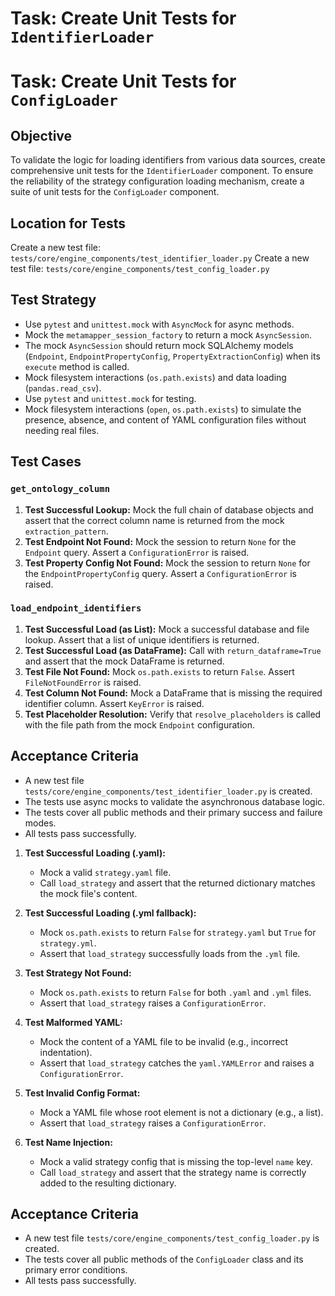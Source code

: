 # Task: Create Unit Tests for `IdentifierLoader`
# Task: Create Unit Tests for `ConfigLoader`

## Objective
To validate the logic for loading identifiers from various data sources, create comprehensive unit tests for the `IdentifierLoader` component.
To ensure the reliability of the strategy configuration loading mechanism, create a suite of unit tests for the `ConfigLoader` component.

## Location for Tests
Create a new test file: `tests/core/engine_components/test_identifier_loader.py`
Create a new test file: `tests/core/engine_components/test_config_loader.py`

## Test Strategy
- Use `pytest` and `unittest.mock` with `AsyncMock` for async methods.
- Mock the `metamapper_session_factory` to return a mock `AsyncSession`.
- The mock `AsyncSession` should return mock SQLAlchemy models (`Endpoint`, `EndpointPropertyConfig`, `PropertyExtractionConfig`) when its `execute` method is called.
- Mock filesystem interactions (`os.path.exists`) and data loading (`pandas.read_csv`).
- Use `pytest` and `unittest.mock` for testing.
- Mock filesystem interactions (`open`, `os.path.exists`) to simulate the presence, absence, and content of YAML configuration files without needing real files.

## Test Cases

### `get_ontology_column`
1.  **Test Successful Lookup:** Mock the full chain of database objects and assert that the correct column name is returned from the mock `extraction_pattern`.
2.  **Test Endpoint Not Found:** Mock the session to return `None` for the `Endpoint` query. Assert a `ConfigurationError` is raised.
3.  **Test Property Config Not Found:** Mock the session to return `None` for the `EndpointPropertyConfig` query. Assert a `ConfigurationError` is raised.

### `load_endpoint_identifiers`
1.  **Test Successful Load (as List):** Mock a successful database and file lookup. Assert that a list of unique identifiers is returned.
2.  **Test Successful Load (as DataFrame):** Call with `return_dataframe=True` and assert that the mock DataFrame is returned.
3.  **Test File Not Found:** Mock `os.path.exists` to return `False`. Assert `FileNotFoundError` is raised.
4.  **Test Column Not Found:** Mock a DataFrame that is missing the required identifier column. Assert `KeyError` is raised.
5.  **Test Placeholder Resolution:** Verify that `resolve_placeholders` is called with the file path from the mock `Endpoint` configuration.

## Acceptance Criteria
- A new test file `tests/core/engine_components/test_identifier_loader.py` is created.
- The tests use async mocks to validate the asynchronous database logic.
- The tests cover all public methods and their primary success and failure modes.
- All tests pass successfully.
1.  **Test Successful Loading (.yaml):**
    - Mock a valid `strategy.yaml` file.
    - Call `load_strategy` and assert that the returned dictionary matches the mock file's content.

2.  **Test Successful Loading (.yml fallback):**
    - Mock `os.path.exists` to return `False` for `strategy.yaml` but `True` for `strategy.yml`.
    - Assert that `load_strategy` successfully loads from the `.yml` file.

3.  **Test Strategy Not Found:**
    - Mock `os.path.exists` to return `False` for both `.yaml` and `.yml` files.
    - Assert that `load_strategy` raises a `ConfigurationError`.

4.  **Test Malformed YAML:**
    - Mock the content of a YAML file to be invalid (e.g., incorrect indentation).
    - Assert that `load_strategy` catches the `yaml.YAMLError` and raises a `ConfigurationError`.

5.  **Test Invalid Config Format:**
    - Mock a YAML file whose root element is not a dictionary (e.g., a list).
    - Assert that `load_strategy` raises a `ConfigurationError`.

6.  **Test Name Injection:**
    - Mock a valid strategy config that is missing the top-level `name` key.
    - Call `load_strategy` and assert that the strategy name is correctly added to the resulting dictionary.

## Acceptance Criteria
- A new test file `tests/core/engine_components/test_config_loader.py` is created.
- The tests cover all public methods of the `ConfigLoader` class and its primary error conditions.
- All tests pass successfully.
